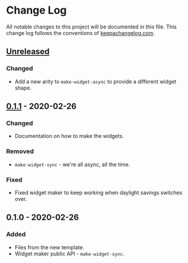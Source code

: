 # Change Log
All notable changes to this project will be documented in this file. This change log follows the conventions of [keepachangelog.com](http://keepachangelog.com/).

## [Unreleased]
### Changed
- Add a new arity to `make-widget-async` to provide a different widget shape.

## [0.1.1] - 2020-02-26
### Changed
- Documentation on how to make the widgets.

### Removed
- `make-widget-sync` - we're all async, all the time.

### Fixed
- Fixed widget maker to keep working when daylight savings switches over.

## 0.1.0 - 2020-02-26
### Added
- Files from the new template.
- Widget maker public API - `make-widget-sync`.

[Unreleased]: https://github.com/your-name/recipe-search/compare/0.1.1...HEAD
[0.1.1]: https://github.com/your-name/recipe-search/compare/0.1.0...0.1.1

